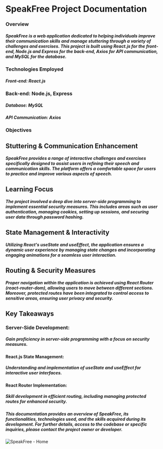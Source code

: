 # SpeakFree Project Documentation
 ### Overview
##### SpeakFree is a web application dedicated to helping individuals improve their communication skills and manage stuttering through a variety of challenges and exercises. This project is built using React.js for the front-end, Node.js and Express for the back-end, Axios for API communication, and MySQL for the database.

### Technologies Employed
##### Front-end: React.js
### Back-end: Node.js, Express
##### Database: MySQL
##### API Communication: Axios
 ### Objectives
 ## Stuttering & Communication Enhancement
##### SpeakFree provides a range of interactive challenges and exercises specifically designed to assist users in refining their speech and communication skills. The platform offers a comfortable space for users to practice and improve various aspects of speech.
## Learning Focus
##### The project involved a deep dive into server-side programming to implement essential security measures. This includes areas such as user authentication, managing cookies, setting up sessions, and securing user data through password hashing.
 ## State Management & Interactivity
##### Utilizing React's useState and useEffect, the application ensures a dynamic user experience by managing state changes and incorporating engaging animations for a seamless user interaction.
## Routing & Security Measures
##### Proper navigation within the application is achieved using React Router (react-router-dom), allowing users to move between different sections. Moreover, protected routes have been integrated to control access to sensitive areas, ensuring user privacy and security.
## Key Takeaways
### Server-Side Development: 
##### Gain proficiency in server-side programming with a focus on security measures.
#### React.js State Management: 
##### Understanding and implementation of useState and useEffect for interactive user interfaces.
#### React Router Implementation: 
##### Skill development in efficient routing, including managing protected routes for enhanced security.
 
 ##### This documentation provides an overview of SpeakFree, its  functionalities, technologies used, and the skills acquired  during its development. For further details, access to the  codebase or specific inquiries, please contact the project  owner or developer.

![SpeakFree - Home](https://github.com/DanielsWebDevelopment/MERN-SpeakFree/assets/129445203/23d10e77-b6a8-450b-bc30-d54c31f48fa1)

